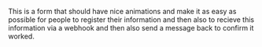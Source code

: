 This is a form that should have nice animations and make it as easy as possible for people to register their information and then also to recieve this information via a webhook and then also send a message back to confirm it worked.
